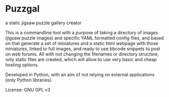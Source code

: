 # Puzzgal
a static jigsaw puzzle gallery creator

This is a commandline tool with a purpose of taking a directory of images (jigsaw puzzle images) and specific YAML formatted config files, and based on that generate a set of miniatures and a static html webpage with those miniatures, linked to full images, and ready to use bbcode snippets to post on web forums. All with not changing the filenames or directory structure, only static files are created, which will allow to use very basic and cheap hosting options.

Developed in Python, with an aim of not relying on external applications (only Python libraries).

License: GNU GPL v3
